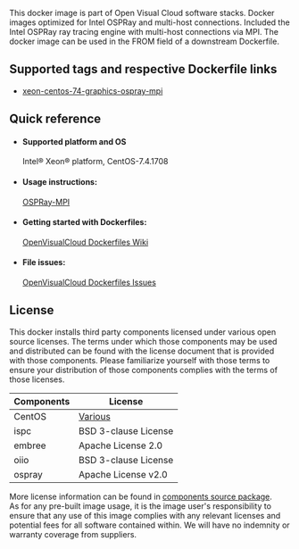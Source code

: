 This docker image is part of Open Visual Cloud software stacks. Docker images optimized for Intel OSPRay and multi-host connections. Included the Intel OSPRay ray tracing engine with multi-host connections via MPI. The docker image can be used in the FROM field of a downstream Dockerfile. 

## Supported tags and respective Dockerfile links
 - [xeon-centos-74-graphics-ospray-mpi](https://github.com/OpenVisualCloud/Dockerfiles/blob/master/Xeon/centos-7.4/graphics/ospray-mpi/Dockerfile)

## Quick reference
- #### Supported platform and OS
  Intel&reg; Xeon&reg; platform, CentOS-7.4.1708

- #### Usage instructions:
  [OSPRay-MPI](https://github.com/OpenVisualCloud/Dockerfiles/blob/master/doc/ospray-mpi.md)	


- #### Getting started with Dockerfiles:
  [OpenVisualCloud Dockerfiles Wiki](https://github.com/OpenVisualCloud/Dockerfiles/wiki)

- #### File issues:
  [OpenVisualCloud Dockerfiles Issues](https://github.com/OpenVisualCloud/Dockerfiles/issues)


## License
This docker installs third party components licensed under various open source licenses.  The terms under which those components may be used and distributed can be found with the license document that is provided with those components.  Please familiarize yourself with those terms to ensure your distribution of those components complies with the terms of those licenses.


| Components | License |
| ----- | ----- |
|CentOS| [Various](https://hub.docker.com/_/centos) |
|ispc|BSD 3-clause License|
|embree|Apache License 2.0|
|oiio|BSD 3-clause License|,|openexr|BSD 3-clause "New" or "Revised" License|
|ospray|Apache License v2.0|


More license information can be found in [components source package](https://github.com/OpenVisualCloud/Dockerfiles-Resources).   
As for any pre-built image usage, it is the image user's responsibility to ensure that any use of this image complies with any relevant licenses and potential fees for all software contained within. We will have no indemnity or warranty coverage from suppliers.
